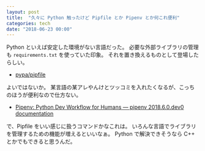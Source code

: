 ```yaml
---
layout: post
title:  "久々に Python 触ったけど Pipfile とか Pipenv とか何これ便利"
categories: tech
date: "2018-06-23 00:00"
---
```


Python といえば安定した環境がない言語だった。
必要な外部ライブラリの管理も `requirements.txt` を使っていた印象。
それを置き換えるものとして登場したらしい。

- [pypa/pipfile](https://github.com/pypa/pipfile)

よいではないか。
某言語の某アレやんけとツッコミを入れたくなるが、こっちのほうが便利なので仕方ない。

- [Pipenv: Python Dev Workflow for Humans — pipenv 2018\.6\.0\.dev0 documentation](https://docs.pipenv.org/)

で、Pipfile をいい感じに扱うコマンドかなこれは。
いろんな言語でライブラリを管理するための機能が増えるといいなぁ。
Python で解決できそうなら C++ とかでもできると思うんだ。
